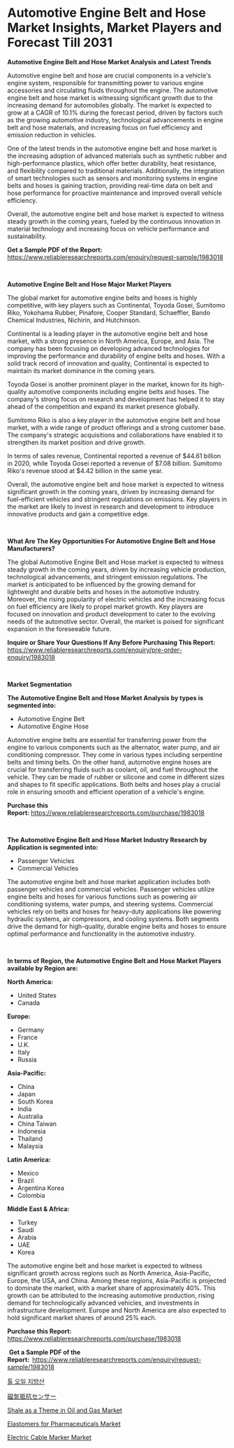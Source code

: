 <p><h1>Automotive Engine Belt and Hose Market Insights, Market Players and Forecast Till 2031</h1></p><p><strong>Automotive Engine Belt and Hose Market Analysis and Latest Trends</strong></p>
<p><p>Automotive engine belt and hose are crucial components in a vehicle's engine system, responsible for transmitting power to various engine accessories and circulating fluids throughout the engine. The automotive engine belt and hose market is witnessing significant growth due to the increasing demand for automobiles globally. The market is expected to grow at a CAGR of 10.1% during the forecast period, driven by factors such as the growing automotive industry, technological advancements in engine belt and hose materials, and increasing focus on fuel efficiency and emission reduction in vehicles.</p><p>One of the latest trends in the automotive engine belt and hose market is the increasing adoption of advanced materials such as synthetic rubber and high-performance plastics, which offer better durability, heat resistance, and flexibility compared to traditional materials. Additionally, the integration of smart technologies such as sensors and monitoring systems in engine belts and hoses is gaining traction, providing real-time data on belt and hose performance for proactive maintenance and improved overall vehicle efficiency.</p><p>Overall, the automotive engine belt and hose market is expected to witness steady growth in the coming years, fueled by the continuous innovation in material technology and increasing focus on vehicle performance and sustainability.</p></p>
<p><strong>Get a Sample PDF of the Report:&nbsp;</strong> <a href="https://www.reliableresearchreports.com/enquiry/request-sample/1983018">https://www.reliableresearchreports.com/enquiry/request-sample/1983018</a></p>
<p>&nbsp;</p>
<p><strong>Automotive Engine Belt and Hose Major Market Players</strong></p>
<p><p>The global market for automotive engine belts and hoses is highly competitive, with key players such as Continental, Toyoda Gosei, Sumitomo Riko, Yokohama Rubber, Pinafore, Cooper Standard, Schaeffler, Bando Chemical Industries, Nichirin, and Hutchinson. </p><p>Continental is a leading player in the automotive engine belt and hose market, with a strong presence in North America, Europe, and Asia. The company has been focusing on developing advanced technologies for improving the performance and durability of engine belts and hoses. With a solid track record of innovation and quality, Continental is expected to maintain its market dominance in the coming years.</p><p>Toyoda Gosei is another prominent player in the market, known for its high-quality automotive components including engine belts and hoses. The company's strong focus on research and development has helped it to stay ahead of the competition and expand its market presence globally.</p><p>Sumitomo Riko is also a key player in the automotive engine belt and hose market, with a wide range of product offerings and a strong customer base. The company's strategic acquisitions and collaborations have enabled it to strengthen its market position and drive growth.</p><p>In terms of sales revenue, Continental reported a revenue of $44.61 billion in 2020, while Toyoda Gosei reported a revenue of $7.08 billion. Sumitomo Riko's revenue stood at $4.42 billion in the same year.</p><p>Overall, the automotive engine belt and hose market is expected to witness significant growth in the coming years, driven by increasing demand for fuel-efficient vehicles and stringent regulations on emissions. Key players in the market are likely to invest in research and development to introduce innovative products and gain a competitive edge.</p></p>
<p>&nbsp;</p>
<p><strong>What Are The Key Opportunities For Automotive Engine Belt and Hose Manufacturers?</strong></p>
<p><p>The global Automotive Engine Belt and Hose market is expected to witness steady growth in the coming years, driven by increasing vehicle production, technological advancements, and stringent emission regulations. The market is anticipated to be influenced by the growing demand for lightweight and durable belts and hoses in the automotive industry. Moreover, the rising popularity of electric vehicles and the increasing focus on fuel efficiency are likely to propel market growth. Key players are focused on innovation and product development to cater to the evolving needs of the automotive sector. Overall, the market is poised for significant expansion in the foreseeable future.</p></p>
<p><strong>Inquire or Share Your Questions If Any Before Purchasing This Report:</strong> <a href="https://www.reliableresearchreports.com/enquiry/pre-order-enquiry/1983018">https://www.reliableresearchreports.com/enquiry/pre-order-enquiry/1983018</a></p>
<p>&nbsp;</p>
<p><strong>Market Segmentation</strong></p>
<p><strong>The Automotive Engine Belt and Hose Market Analysis by types is segmented into:</strong></p>
<p><ul><li>Automotive Engine Belt</li><li>Automotive Engine Hose</li></ul></p>
<p><p>Automotive engine belts are essential for transferring power from the engine to various components such as the alternator, water pump, and air conditioning compressor. They come in various types including serpentine belts and timing belts. On the other hand, automotive engine hoses are crucial for transferring fluids such as coolant, oil, and fuel throughout the vehicle. They can be made of rubber or silicone and come in different sizes and shapes to fit specific applications. Both belts and hoses play a crucial role in ensuring smooth and efficient operation of a vehicle's engine.</p></p>
<p><strong>Purchase this Report:&nbsp;</strong><a href="https://www.reliableresearchreports.com/purchase/1983018">https://www.reliableresearchreports.com/purchase/1983018</a></p>
<p>&nbsp;</p>
<p><strong>The Automotive Engine Belt and Hose Market Industry Research by Application is segmented into:</strong></p>
<p><ul><li>Passenger Vehicles</li><li>Commercial Vehicles</li></ul></p>
<p><p>The automotive engine belt and hose market application includes both passenger vehicles and commercial vehicles. Passenger vehicles utilize engine belts and hoses for various functions such as powering air conditioning systems, water pumps, and steering systems. Commercial vehicles rely on belts and hoses for heavy-duty applications like powering hydraulic systems, air compressors, and cooling systems. Both segments drive the demand for high-quality, durable engine belts and hoses to ensure optimal performance and functionality in the automotive industry.</p></p>
<p>&nbsp;</p>
<p><strong>In terms of Region, the Automotive Engine Belt and Hose Market Players available by Region are:</strong></p>
<p>
    <p> <strong> North America: </strong>
        <ul>
            <li>United States</li>
            <li>Canada</li>
        </ul>
        </p> 
    <p> <strong> Europe: </strong>
        <ul>
            <li>Germany</li>
            <li>France</li>
            <li>U.K.</li>
            <li>Italy</li>
            <li>Russia</li>
        </ul>
        </p> 
    <p> <strong> Asia-Pacific: </strong>
        <ul>
            <li>China</li>
            <li>Japan</li>
            <li>South Korea</li>
            <li>India</li>
            <li>Australia</li>
            <li>China Taiwan</li>
            <li>Indonesia</li>
            <li>Thailand</li>
            <li>Malaysia</li>
        </ul>
        </p> 
    <p> <strong> Latin America: </strong>
        <ul>
            <li>Mexico</li>
            <li>Brazil</li>
            <li>Argentina Korea</li>
            <li>Colombia</li>
        </ul>
        </p> 
    <p> <strong> Middle East & Africa: </strong>
        <ul>
            <li>Turkey</li>
            <li>Saudi</li>
            <li>Arabia</li>
            <li>UAE</li>
            <li>Korea</li>
        </ul>
    </p>
    </p>
<p><p>The automotive engine belt and hose market is expected to witness significant growth across regions such as North America, Asia-Pacific, Europe, the USA, and China. Among these regions, Asia-Pacific is projected to dominate the market, with a market share of approximately 40%. This growth can be attributed to the increasing automotive production, rising demand for technologically advanced vehicles, and investments in infrastructure development. Europe and North America are also expected to hold significant market shares of around 25% each.</p></p>
<p><strong>Purchase this Report: </strong><a href="https://www.reliableresearchreports.com/purchase/1983018">https://www.reliableresearchreports.com/purchase/1983018</a></p>
<p>&nbsp;<strong>Get a Sample PDF of the Report:&nbsp;&nbsp;</strong><a href="https://www.reliableresearchreports.com/enquiry/request-sample/1983018">https://www.reliableresearchreports.com/enquiry/request-sample/1983018</a></p>
<p><strong></strong></p>
<p><p><a href="https://github.com/khytkeqagplkzqvh/Market-Research-Report-List-1/blob/main/2081911189095.md">톨 오일 지방산</a></p><p><a href="https://github.com/bucuel854722/Market-Research-Report-List-1/blob/main/4341516189190.md">磁気抵抗センサー</a></p><p><a href="https://issuu.com/reportprime-2/docs/shale-as-a-theme-in-oil-and-gas-market-size-2030.p">Shale as a Theme in Oil and Gas Market</a></p><p><a href="https://issuu.com/reportprime-2/docs/elastomers-for-pharmaceuticals-market-size-2030.pp">Elastomers for Pharmaceuticals Market</a></p><p><a href="https://github.com/fiixsa/Market-Research-Report-List-1/blob/main/electric-cable-marker-market.md">Electric Cable Marker Market</a></p></p>